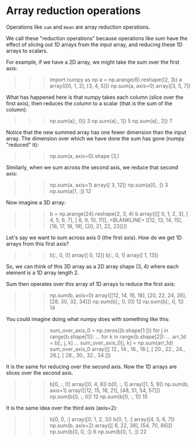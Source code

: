 # Array reduction operations

Operations like `sum` and `mean` are array reduction operations.

We call these "reduction operations" because operations like sum have the
effect of slicing out 1D arrays from the input array, and reducing these 1D
arrays to scalars.

For example, if we have a 2D array, we might take the sum over the first axis:

>>> import numpy as np
>>> a = np.arange(6).reshape((2, 3))
>>> a
array(\[\[0, 1, 2\],
       \[3, 4, 5\]\])
>>> np.sum(a, axis=0)
array(\[3, 5, 7\])

What has happened here is that numpy takes each column (slice over the first
axis), then reduces the column to a scalar (that is the sum of the column):

>>> np.sum(a\[:, 0\])
3
>>> np.sum(a\[:, 1\])
5
>>> np.sum(a\[:, 2\])
7

Notice that the new summed array has one fewer dimension than the input array.  The dimension over which we have done the sum has gone (numpy "reduced" it):

>>> np.sum(a, axis=0).shape
(3,)

Similarly, when we sum across the second axis, we reduce that second axis:

>>> np.sum(a, axis=1)
array(\[ 3, 12\])
>>> np.sum(a\[0, :\])
3
>>> np.sum(a\[1, :\])
12

Now imagine a 3D array:

>>> b = np.arange(24).reshape(2, 3, 4)
>>> b
array(\[\[\[ 0,  1,  2,  3\],
        \[ 4,  5,  6,  7\],
        \[ 8,  9, 10, 11\]\],
\<BLANKLINE>
       \[\[12, 13, 14, 15\],
        \[16, 17, 18, 19\],
        \[20, 21, 22, 23\]\]\])

Let's say we want to sum across axis 0 (the first axis).  How do we get 1D
arrays from this first axis?

>>> b\[:, 0, 0\]
array(\[ 0, 12\])
>>> b\[:, 0, 1\]
array(\[ 1, 13\])

So, we can think of this 3D array as a 2D array shape (3, 4) where each element
is a 1D array length 2.

Sum then operates over this array of 1D arrays to reduce the first axis:

>>> np.sum(b, axis=0)
array(\[\[12, 14, 16, 18\],
       \[20, 22, 24, 26\],
       \[28, 30, 32, 34\]\])
>>> np.sum(b\[:, 0, 0\])
12
>>> np.sum(b\[:, 0, 1\])
14

You could imagine doing what numpy does with something like this:

>>> sum_over_axis_0 = np.zeros((b.shape\[1:\]))
>>> for j in range(b.shape\[1\]):
...     for k in range(b.shape\[2\]):
...         arr_1d = b\[:, j, k\]
...         sum_over_axis_0\[j, k\] = np.sum(arr_1d)
>>> sum_over_axis_0
array(\[\[ 12.,  14.,  16.,  18.\],
       \[ 20.,  22.,  24.,  26.\],
       \[ 28.,  30.,  32.,  34.\]\])

It is the same for reducing over the second axis. Now the 1D arrays are slices
over the second axis.

>>> b\[0, :, 0\]
array(\[0, 4, 8\])
>>> b\[0, :, 1\]
array(\[1, 5, 9\])
>>> np.sum(b, axis=1)
array(\[\[12, 15, 18, 21\],
       \[48, 51, 54, 57\]\])
>>> np.sum(b\[0, :, 0\])
12
>>> np.sum(b\[0, :, 1\])
15

It is the same idea over the third axis (axis=2):

>>> b\[0, 0, :\]
array(\[0, 1, 2, 3\])
>>> b\[0, 1, :\]
array(\[4, 5, 6, 7\])
>>> np.sum(b, axis=2)
array(\[\[ 6, 22, 38\],
       \[54, 70, 86\]\])
>>> np.sum(b\[0, 0, :\])
6
>>> np.sum(b\[0, 1, :\])
22
